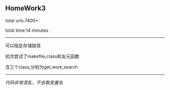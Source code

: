 HomeWork3
--
total urls:7400+

total time:14 minutes

**********************************

可以指定存储路径

初次尝试了makefile,class和友元函数

含三个class,分别为get,work,search

***********************************

_代码非常混乱，不会取变量名_



